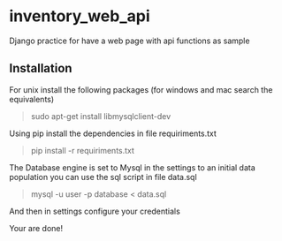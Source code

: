 # inventory_web_api

Django practice for have a web page with api functions as sample

## Installation

For unix install the following packages (for windows and mac search the equivalents)

> sudo apt-get install libmysqlclient-dev

Using pip install the dependencies in file requiriments.txt

> pip install -r requiriments.txt

The Database engine is set to Mysql in the settings to an initial data population you can use the sql script in file data.sql

> mysql -u user -p database < data.sql

And then in settings configure your credentials

Your are done!

